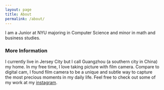 ```yaml
---
layout: page
title: About
permalink: /about/
---
```


I am a Junior at NYU majoring in Computer Science and minor in math and business studies. 

### More Information

I currently live in Jersey City but I call Guangzhou (a southern city in China) my home. In my free time, I love taking picture with film camera. Compare to digital cam, I found film camera to be a unique and subtle way to capture the most precious moments in my daily life. Feel free to check out some of my work at my [instagram](https://www.instagram.com/victoriaruixi.zhang/).
